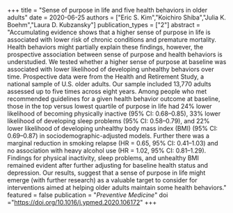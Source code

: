 +++
title = "Sense of purpose in life and five health behaviors in older adults"
date = 2020-06-25
authors = ["Eric S. Kim","Koichiro Shiba","Julia K. Boehm","Laura D. Kubzansky"]
publication_types = ["2"]
abstract = "Accumulating evidence shows that a higher sense of purpose in life is associated with lower risk of chronic conditions and premature mortality. Health behaviors might partially explain these findings, however, the prospective association between sense of purpose and health behaviors is understudied. We tested whether a higher sense of purpose at baseline was associated with lower likelihood of developing unhealthy behaviors over time. Prospective data were from the Health and Retirement Study, a national sample of U.S. older adults. Our sample included 13,770 adults assessed up to five times across eight years. Among people who met recommended guidelines for a given health behavior outcome at baseline, those in the top versus lowest quartile of purpose in life had 24% lower likelihood of becoming physically inactive (95% CI: 0.68–0.85), 33% lower likelihood of developing sleep problems (95% CI: 0.58–0.79), and 22% lower likelihood of developing unhealthy body mass index (BMI) (95% CI: 0.69–0.87) in sociodemographic-adjusted models. Further there was a marginal reduction in smoking relapse (HR = 0.65, 95% CI: 0.41–1.03) and no association with heavy alcohol use (HR = 1.02, 95% CI: 0.81–1.29). Findings for physical inactivity, sleep problems, and unhealthy BMI remained evident after further adjusting for baseline health status and depression. Our results, suggest that a sense of purpose in life might emerge (with further research) as a valuable target to consider for interventions aimed at helping older adults maintain some health behaviors."
featured = false
publication = "*Preventive Medicine*"
doi ="https://doi.org/10.1016/j.ypmed.2020.106172"
+++
